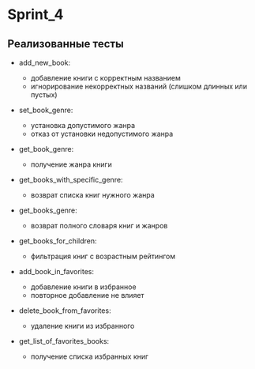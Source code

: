 # Sprint_4


## Реализованные тесты

- add_new_book:
  - добавление книги с корректным названием
  - игнорирование некорректных названий (слишком длинных или пустых)

- set_book_genre:
  - установка допустимого жанра
  - отказ от установки недопустимого жанра

- get_book_genre:
  - получение жанра книги

- get_books_with_specific_genre:
  - возврат списка книг нужного жанра

- get_books_genre:
  - возврат полного словаря книг и жанров

- get_books_for_children:
  - фильтрация книг с возрастным рейтингом

- add_book_in_favorites:
  - добавление книги в избранное
  - повторное добавление не влияет

- delete_book_from_favorites:
  - удаление книги из избранного

- get_list_of_favorites_books:
  - получение списка избранных книг
